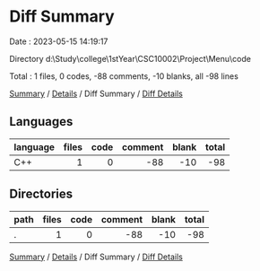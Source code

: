 # Diff Summary

Date : 2023-05-15 14:19:17

Directory d:\\Study\\college\\1stYear\\CSC10002\\Project\\Menu\\code

Total : 1 files,  0 codes, -88 comments, -10 blanks, all -98 lines

[Summary](results.md) / [Details](details.md) / Diff Summary / [Diff Details](diff-details.md)

## Languages
| language | files | code | comment | blank | total |
| :--- | ---: | ---: | ---: | ---: | ---: |
| C++ | 1 | 0 | -88 | -10 | -98 |

## Directories
| path | files | code | comment | blank | total |
| :--- | ---: | ---: | ---: | ---: | ---: |
| . | 1 | 0 | -88 | -10 | -98 |

[Summary](results.md) / [Details](details.md) / Diff Summary / [Diff Details](diff-details.md)